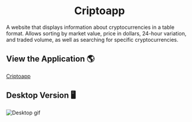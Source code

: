 <h1 align='center'>Criptoapp</h1>
A website that displays information about cryptocurrencies in a table format. Allows sorting by market value, price in dollars, 24-hour variation, and traded volume, as well as searching for specific cryptocurrencies.

## View the Application 🌎
[Criptoapp](https://criptoapp-ten.vercel.app/)

## Desktop Version 🖥️
<img src="src/assets/desktop-version-cripto.gif" alt="Desktop gif">